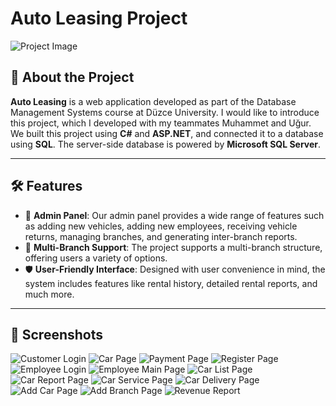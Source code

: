 # Auto Leasing Project

![Project Image](img/CustomerMainPage.png)

## 🚀 About the Project

**Auto Leasing** is a web application developed as part of the Database Management Systems course at Düzce University. I would like to introduce this project, which I developed with my teammates Muhammet and Uğur.  
We built this project using **C#** and **ASP.NET**, and connected it to a database using **SQL**. The server-side database is powered by **Microsoft SQL Server**.

---

## 🛠️ Features

- 🚀 **Admin Panel**: Our admin panel provides a wide range of features such as adding new vehicles, adding new employees, receiving vehicle returns, managing branches, and generating inter-branch reports.
- 🌟 **Multi-Branch Support**: The project supports a multi-branch structure, offering users a variety of options.
- 🛡️ **User-Friendly Interface**: Designed with user convenience in mind, the system includes features like rental history, detailed rental reports, and much more.

---

## 📸 Screenshots

![Customer Login](img/CustomerLogin.png)
![Car Page](img/CustomerCarPage.png)
![Payment Page](img/PaymentPage.png)
![Register Page](img/NewCustomerPage.png)
![Employee Login](img/EmployeeLoginPage.png)
![Employee Main Page](img/EmployeeMainPage.png)
![Car List Page](img/CarListPage.png)
![Car Report Page](img/CarReport.png)
![Car Service Page](img/CarServicePage.png)
![Car Delivery Page](img/CarDeliveryPage.png)
![Add Car Page](img/NewCarPage.png)
![Add Branch Page](img/NewBranchPage.png)
![Revenue Report](img/RevenuePage.png)
